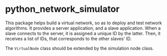# python_network_simulator

This package helps build a virtual network, so as to deploy and test network algorithms.
It provides a server application, and a slave application.
When a slave connects to the server, it is assigned a unique ID by the latter.
Then, it receives a list of IDs, that corresponds to the other slaves' ID.

The `VirtualNode` class should be extended by the simulation node class.
